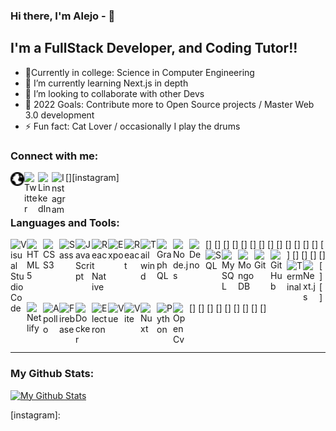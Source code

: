 
### Hi there, I'm Alejo - 👋 

## I'm a FullStack Developer, and Coding Tutor!!

- 🚀Currently in college: Science in Computer Engineering
- 🌱 I’m currently learning Next.js in depth
- 👯 I’m looking to collaborate with other Devs
- 🥅 2022 Goals: Contribute more to Open Source projects / Master Web 3.0 development 
- ⚡ Fun fact: Cat Lover / occasionally I play the drums

### Connect with me:

[<img align="left" alt="https://react-ssr-personal-portfolio.vercel.app/" width="22px" src="https://raw.githubusercontent.com/iconic/open-iconic/master/svg/globe.svg" />][website]
[<img align="left" alt="Twitter" width="22px" src="https://cdn.jsdelivr.net/npm/simple-icons@v3/icons/twitter.svg" />][twitter]
[<img align="left" alt="LinkedIn" width="22px" src="https://cdn.jsdelivr.net/npm/simple-icons@v3/icons/linkedin.svg" />][linkedin]
[<img align="left" alt="Instagram" width="22px" src="https://cdn.jsdelivr.net/npm/simple-icons@v3/icons/instagram.svg" />][instagram]

<br />

### Languages and Tools:

[<img align="left" alt="Visual Studio Code" width="26px" src="ttps://img.shields.io/badge/Visual_Studio_Code-0078D4?style=for-the-badge&logo=visual%20studio%20code&logoColor=white" />]
[<img align="left" alt="HTML5" width="26px" src="https://img.shields.io/badge/HTML5-E34F26?style=for-the-badge&logo=html5&logoColor=white" />]
[<img align="left" alt="CSS3" width="26px" src="https://img.shields.io/badge/CSS3-1572B6?style=for-the-badge&logo=css3&logoColor=white" />]
[<img align="left" alt="Sass" width="26px" src="https://img.shields.io/badge/Sass-CC6699?style=for-the-badge&logo=sass&logoColor=white" />]
[<img align="left" alt="JavaScript" width="26px" src="https://img.shields.io/badge/JavaScript-323330?style=for-the-badge&logo=javascript&logoColor=F7DF1E" />]
[<img align="left" alt="React Native" width="26px" src="https://img.shields.io/badge/React_Native-20232A?style=for-the-badge&logo=react&logoColor=61DAFB" />]
[<img align="left" alt="Expo" width="26px" src="https://img.shields.io/badge/Expo-1B1F23?style=for-the-badge&logo=expo&logoColor=white" />]
[<img align="left" alt="React" width="26px" src="https://img.shields.io/badge/React-20232A?style=for-the-badge&logo=react&logoColor=61DAFB" />]
[<img align="left" alt="Tailwind" width="26px" src="https://img.shields.io/badge/Tailwind_CSS-38B2AC?style=for-the-badge&logo=tailwind-css&logoColor=white" />]
[<img align="left" alt="GraphQL" width="26px" src="https://img.shields.io/badge/GraphQl-E10098?style=for-the-badge&logo=graphql&logoColor=white" />]
[<img align="left" alt="Node.js" width="26px" src="https://img.shields.io/badge/Node.js-339933?style=for-the-badge&logo=nodedotjs&logoColor=white" />]
[<img align="left" alt="Deno" width="26px" src="https://img.shields.io/badge/Deno-464647?style=for-the-badge&logo=deno&logoColor=white" />]
[<img align="left" alt="SQL" width="26px" src="https://img.shields.io/badge/Microsoft_SQL_Server-CC2927?style=for-the-badge&logo=microsoft-sql-server&logoColor=white" />]
[<img align="left" alt="MySQL" width="26px" src="https://img.shields.io/badge/MySQL-005C84?style=for-the-badge&logo=mysql&logoColor=white" />]
[<img align="left" alt="MongoDB" width="26px" src="https://img.shields.io/badge/MongoDB-4EA94B?style=for-the-badge&logo=mongodb&logoColor=white" />]
[<img align="left" alt="Git" width="26px" src="https://img.shields.io/badge/GIT-E44C30?style=for-the-badge&logo=git&logoColor=white" />]
[<img align="left" alt="GitHub" width="26px" src="https://img.shields.io/badge/GitHub-100000?style=for-the-badge&logo=github&logoColor=white" />]
[<img align="left" alt="Terminal" width="26px" src="ttps://img.shields.io/badge/windows%20terminal-4D4D4D?style=for-the-badge&logo=windows%20terminal&logoColor=white" />]
[<img align="left" alt="Next.js" width="26px" src="https://img.shields.io/badge/next.js-000000?style=for-the-badge&logo=nextdotjs&logoColor=white" />]
[<img align="left" alt="Netlify" width="26px" src="https://img.shields.io/badge/Netlify-00C7B7?style=for-the-badge&logo=netlify&logoColor=white" />]
[<img align="left" alt="Apollo" width="26px" src="https://img.shields.io/badge/Apollo%20GraphQL-311C87?&style=for-the-badge&logo=Apollo%20GraphQL&logoColor=white" />]
[<img align="left" alt="Firebase" width="26px" src="https://img.shields.io/badge/firebase-ffca28?style=for-the-badge&logo=firebase&logoColor=black" />]
[<img align="left" alt="Docker" width="26px" src="https://img.shields.io/badge/Docker-2CA5E0?style=for-the-badge&logo=docker&logoColor=white" />]
[<img align="left" alt="Electron" width="26px" src="https://img.shields.io/badge/Electron-2B2E3A?style=for-the-badge&logo=electron&logoColor=9FEAF9" />]
[<img align="left" alt="Vue" width="26px" src="https://img.shields.io/badge/Vue.js-35495E?style=for-the-badge&logo=vuedotjs&logoColor=4FC08D" />]
[<img align="left" alt="Vite" width="26px" src="https://img.shields.io/badge/Vite-B73BFE?style=for-the-badge&logo=vite&logoColor=FFD62E" />]
[<img align="left" alt="Nuxt" width="26px" src="https://img.shields.io/badge/nuxt.js-00C58E?style=for-the-badge&logo=nuxtdotjs&logoColor=white" />]
[<img align="left" alt="Python" width="26px" src="https://img.shields.io/badge/Python-FFD43B?style=for-the-badge&logo=python&logoColor=darkgreen" />]
[<img align="left" alt="OpenCv" width="26px" src="https://img.shields.io/badge/OpenCV-27338e?style=for-the-badge&logo=OpenCV&logoColor=white" />]



<br />
<br />

---

### My Github Stats:

[![My Github Stats](https://github-readme-stats.vercel.app/api?username=AlejoTorres2001&count_private=true&theme=merko)](https://github.com/anuraghazra/github-readme-stats)







[website]: https://react-ssr-personal-portfolio.vercel.app/
[linkedin]: https://www.linkedin.com/in/alejo-torres-919b9921b/
[twitter]: https://twitter.com/alejotorres2001
[instagram]: 